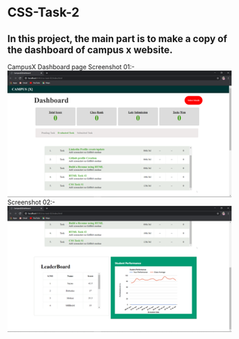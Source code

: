 # CSS-Task-2
## In this project, the main part is to make a copy of the dashboard of campus x website.
CampusX Dashboard page 
Screenshot 01:-
![](https://github.com/jaak072/CSS-Task-2/blob/master/Screenshot/Screenshot%20-1.png)
Screenshot 02:-
![](https://github.com/jaak072/CSS-Task-2/blob/master/Screenshot/Screenshot%20-2.png)
